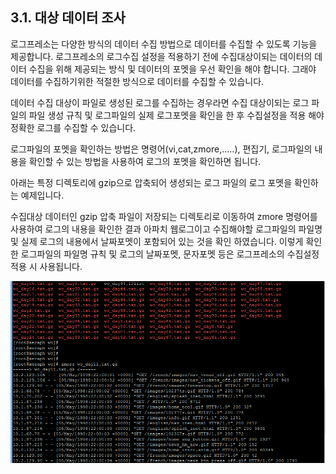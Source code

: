 ## 3.1. 대상 데이터 조사

로그프레소는 다양한 방식의 데이터 수집 방법으로 데이터를 수집할 수 있도록 기능을 제공합니다.
로그프레소의 로그수집 설정을 적용하기 전에 수집대상이되는 데이터의 데이터 수집을 위해 제공되는 방식 및 데이터의 포멧을 우선 확인을 해야 합니다. 그래야 데이터를 수집하기위한 적절한 방식으로 데이터를 수집할 수 있습니다.

데이터 수집 대상이 파일로 생성된 로그를 수집하는 경우라면 수집 대상이되는 로그 파일의 파일 생성 규칙 및 로그파일의 실제 로그포멧을 확인을 한 후 수집설정을 적용 해야 정확한 로그를 수집할 수 있습니다.

로그파일의 포멧을 확인하는 방법은 명령어(vi,cat,zmore,.....), 편집기, 로그파일의 내용을 확인할 수 있는 방법을 사용하여 로그의 포멧을 확인하면 됩니다.

아래는 특정 디렉토리에 gzip으로 압축되어 생성되는 로그 파일의 로그 포멧을 확인하는 예제입니다.

수집대상 데이터인 gzip 압축 파일이 저장되는 디렉토리로 이동하여 zmore 명령어를 사용하여 로그의 내용을 확인한 결과
아파치 웹로그이고 수집해야할 로그파일의 파일명 및 실제 로그의 내용에서 날짜포멧이 포함되어 있는 것을 확인 하였습니다.
이렇게 확인한 로그파일의 파일명 규칙 및 로그의 날짜포멧, 문자포멧 등은 로그프레소의 수집설정 적용 시 사용됩니다.

![아파치 웹로그 포멧 확인](images/3.1.0_logformat_1.png)


